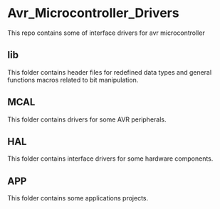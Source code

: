# Avr_Microcontroller_Drivers
This repo contains some of interface drivers for avr microcontroller
## lib  
This folder contains header files for redefined data types and general functions macros related to bit manipulation.
## MCAL 
This folder contains drivers for some AVR peripherals.
## HAL
This folder contains interface drivers for some hardware components.
## APP 
This folder contains some applications projects.
